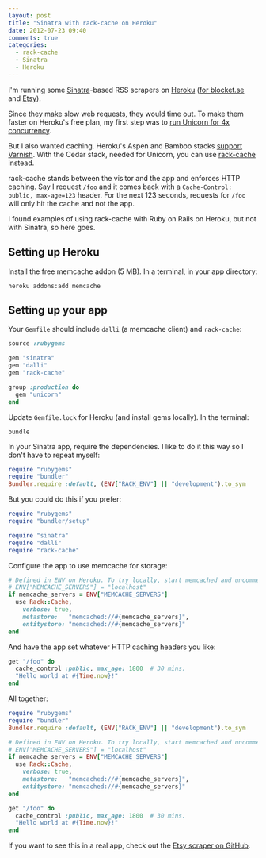 ```yaml
---
layout: post
title: "Sinatra with rack-cache on Heroku"
date: 2012-07-23 09:40
comments: true
categories:
  - rack-cache
  - Sinatra
  - Heroku
---
```


I'm running some [Sinatra](http://www.sinatrarb.com)-based RSS scrapers on [Heroku](http://heroku.com) ([for blocket.se](http://blocket.herokuapp.com/) and [Etsy](http://etsy-rss.herokuapp.com/)).

Since they make slow web requests, they would time out. To make them faster on Heroku's free plan, my first step was to [run Unicorn for 4x concurrency](http://blog.railsonfire.com/2012/05/06/Unicorn-on-Heroku.html).

But I also wanted caching. Heroku's Aspen and Bamboo stacks [support Varnish](https://devcenter.heroku.com/articles/http-caching). With the Cedar stack, needed for Unicorn, you can use [rack-cache](http://rtomayko.github.com/rack-cache/) instead.

rack-cache stands between the visitor and the app and enforces HTTP caching. Say I request `/foo` and it comes back with a `Cache-Control: public, max-age=123` header. For the next 123 seconds, requests for `/foo` will only hit the cache and not the app.

I found examples of using rack-cache with Ruby on Rails on Heroku, but not with Sinatra, so here goes.


## Setting up Heroku

Install the free memcache addon (5 MB). In a terminal, in your app directory:

    heroku addons:add memcache


## Setting up your app

Your `Gemfile` should include `dalli` (a memcache client) and `rack-cache`:

``` ruby Gemfile
source :rubygems

gem "sinatra"
gem "dalli"
gem "rack-cache"

group :production do
  gem "unicorn"
end
```

Update `Gemfile.lock` for Heroku (and install gems locally). In the terminal:

    bundle

In your Sinatra app, require the dependencies. I like to do it this way so I don't have to repeat myself:

``` ruby app.rb
require "rubygems"
require "bundler"
Bundler.require :default, (ENV["RACK_ENV"] || "development").to_sym
```

But you could do this if you prefer:

``` ruby app.rb
require "rubygems"
require "bundler/setup"

require "sinatra"
require "dalli"
require "rack-cache"
```

Configure the app to use memcache for storage:

``` ruby app.rb
# Defined in ENV on Heroku. To try locally, start memcached and uncomment:
# ENV["MEMCACHE_SERVERS"] = "localhost"
if memcache_servers = ENV["MEMCACHE_SERVERS"]
  use Rack::Cache,
    verbose: true,
    metastore:   "memcached://#{memcache_servers}",
    entitystore: "memcached://#{memcache_servers}"
end
```

And have the app set whatever HTTP caching headers you like:

``` ruby app.rb
get "/foo" do
  cache_control :public, max_age: 1800  # 30 mins.
  "Hello world at #{Time.now}!"
end
```

All together:

``` ruby app.rb
require "rubygems"
require "bundler"
Bundler.require :default, (ENV["RACK_ENV"] || "development").to_sym

# Defined in ENV on Heroku. To try locally, start memcached and uncomment:
# ENV["MEMCACHE_SERVERS"] = "localhost"
if memcache_servers = ENV["MEMCACHE_SERVERS"]
  use Rack::Cache,
    verbose: true,
    metastore:   "memcached://#{memcache_servers}",
    entitystore: "memcached://#{memcache_servers}"
end

get "/foo" do
  cache_control :public, max_age: 1800  # 30 mins.
  "Hello world at #{Time.now}!"
end
```

If you want to see this in a real app, check out the [Etsy scraper on GitHub](https://github.com/henrik/etsy-rss/).
